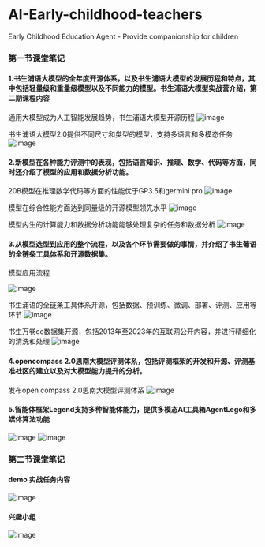# AI-Early-childhood-teachers
Early Childhood Education Agent - Provide companionship for children

### 第一节课堂笔记
#### 1.书生浦语大模型的全年度开源体系，以及书生浦语大模型的发展历程和特点，其中包括轻量级和重量级模型以及不同能力的模型。书生浦语大模型实战营介绍，第二期课程内容
通用大模型成为人工智能发展趋势，书生浦语大模型开源历程
![image](https://github.com/ccpowe/AI-Early-childhood-teachers/assets/95957079/77eb6a48-80a1-4b89-9e04-1e8975f7733e)

书生浦语大模型2.0提供不同尺寸和类型的模型，支持多语言和多模态任务
![image](https://github.com/ccpowe/AI-Early-childhood-teachers/assets/95957079/ed85a4f1-b6e1-4b6f-a1e8-95780bdcdf19)

#### 2.新模型在各种能力评测中的表现，包括语言知识、推理、数学、代码等方面，同时还介绍了模型的应用和数据分析功能。
20B模型在推理数学代码等方面的性能优于GP3.5和germini pro
![image](https://github.com/ccpowe/AI-Early-childhood-teachers/assets/95957079/bce30192-4c7b-464e-96ed-959352f5bd22)

模型在综合性能方面达到同量级的开源模型领先水平
![image](https://github.com/ccpowe/AI-Early-childhood-teachers/assets/95957079/1f24d168-70e3-4425-bd2b-29dcc29b6c53)

模型内生的计算能力和数据分析功能能够处理复杂的任务和数据分析
![image](https://github.com/ccpowe/AI-Early-childhood-teachers/assets/95957079/f45eeb21-aff3-4374-ba69-d76fbacba21a)

#### 3.从模型选型到应用的整个流程，以及各个环节需要做的事情，并介绍了书生葡语的全链条工具体系和开源数据集。

模型应用流程

![image](https://github.com/ccpowe/AI-Early-childhood-teachers/assets/95957079/b06ada6e-64bf-4677-96ac-ea00c2b954c3)

书生浦语的全链条工具体系开源，包括数据、预训练、微调、部署、评测、应用等环节
![image](https://github.com/ccpowe/AI-Early-childhood-teachers/assets/95957079/9cb4fceb-493e-455e-8aa5-d963bd4f8cfb)

书生万卷cc数据集开源，包括2013年至2023年的互联网公开内容，并进行精细化的清洗和处理
![image](https://github.com/ccpowe/AI-Early-childhood-teachers/assets/95957079/66441647-4af6-49c5-868b-9278a52ace76)

#### 4.opencompass 2.0思南大模型评测体系，包括评测框架的开发和开源、评测基准社区的建立以及对大模型能力提升的分析。
发布open compass 2.0思南大模型评测体系
![image](https://github.com/ccpowe/AI-Early-childhood-teachers/assets/95957079/289890cf-a491-4d5e-bd01-f64b9c194845)

#### 5.智能体框架Legend支持多种智能体能力，提供多模态AI工具箱AgentLego和多媒体算法功能
![image](https://github.com/ccpowe/AI-Early-childhood-teachers/assets/95957079/996737a7-8d07-4df7-8ce0-f17d36fad79b)
![image](https://github.com/ccpowe/AI-Early-childhood-teachers/assets/95957079/e35c73de-4ed6-4ffa-9c9f-71b405fb9cdf)


### 第二节课堂笔记
#### demo 实战任务内容
![image](https://github.com/ccpowe/AI-Early-childhood-teachers/assets/95957079/97ffa3ae-afdf-433b-9432-f95192f07b80)
#### 兴趣小组
![image](https://github.com/ccpowe/AI-Early-childhood-teachers/assets/95957079/a58e4795-1e5f-4783-b5f4-6106362a9de0)
